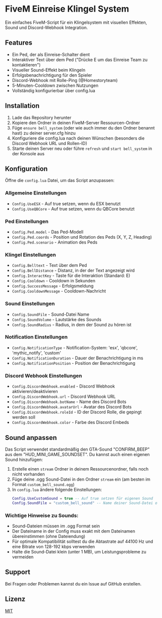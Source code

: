 # FiveM Einreise Klingel System

Ein einfaches FiveM-Script für ein Klingelsystem mit visuellen Effekten, Sound und Discord-Webhook Integration.

## Features

- Ein Ped, der als Einreise-Schalter dient
- Interaktiver Text über dem Ped ("Drücke E um das Einreise Team zu kontaktieren")
- Visueller Sound-Effekt beim Klingeln
- Erfolgsbenachrichtigung für den Spieler
- Discord-Webhook mit Rolle-Ping (@Homestoryteam)
- 5-Minuten-Cooldown zwischen Nutzungen
- Vollständig konfigurierbar über config.lua

## Installation

1. Lade das Repository herunter
2. Kopiere den Ordner in deinen FiveM-Server Ressourcen-Ordner
3. Füge `ensure bell_system` (oder wie auch immer du den Ordner benannt hast) zu deiner server.cfg hinzu
4. Konfiguriere die config.lua nach deinen Wünschen (besonders die Discord Webhook URL und Rollen-ID)
5. Starte deinen Server neu oder führe `refresh` und `start bell_system` in der Konsole aus

## Konfiguration

Öffne die `config.lua` Datei, um das Script anzupassen:

### Allgemeine Einstellungen
- `Config.UseESX` - Auf true setzen, wenn du ESX benutzt
- `Config.UseQBCore` - Auf true setzen, wenn du QBCore benutzt

### Ped Einstellungen
- `Config.Ped.model` - Das Ped-Modell
- `Config.Ped.coords` - Position und Rotation des Peds (X, Y, Z, Heading)
- `Config.Ped.scenario` - Animation des Peds

### Klingel Einstellungen
- `Config.Belltext` - Text über dem Ped
- `Config.BellDistance` - Distanz, in der der Text angezeigt wird
- `Config.InteractKey` - Taste für die Interaktion (Standard: E)
- `Config.Cooldown` - Cooldown in Sekunden
- `Config.SuccessMessage` - Erfolgsmeldung
- `Config.CooldownMessage` - Cooldown-Nachricht

### Sound Einstellungen
- `Config.SoundFile` - Sound-Datei Name
- `Config.SoundVolume` - Lautstärke des Sounds
- `Config.SoundRadius` - Radius, in dem der Sound zu hören ist

### Notification Einstellungen
- `Config.NotificationType` - Notification-System: 'esx', 'qbcore', 'mythic_notify', 'custom'
- `Config.NotificationDuration` - Dauer der Benachrichtigung in ms
- `Config.NotificationPosition` - Position der Benachrichtigung

### Discord Webhook Einstellungen
- `Config.DiscordWebhook.enabled` - Discord Webhook aktivieren/deaktivieren
- `Config.DiscordWebhook.url` - Discord Webhook URL
- `Config.DiscordWebhook.botName` - Name des Discord Bots
- `Config.DiscordWebhook.avatarUrl` - Avatar des Discord Bots
- `Config.DiscordWebhook.roleId` - ID der Discord Rolle, die gepingt werden soll
- `Config.DiscordWebhook.color` - Farbe des Discord Embeds

## Sound anpassen

Das Script verwendet standardmäßig den GTA-Sound "CONFIRM_BEEP" aus dem "HUD_MINI_GAME_SOUNDSET". Du kannst auch einen eigenen Sound hinzufügen:

1. Erstelle einen `stream` Ordner in deinem Ressourcenordner, falls noch nicht vorhanden
2. Füge deine .ogg Sound-Datei in den Ordner `stream` ein (am besten im Format `custom_bell_sound.ogg`)
3. In `config.lua` ändere folgende Einstellungen:
   ```lua
   Config.UseCustomSound = true -- Auf true setzen für eigenen Sound
   Config.SoundFile = "custom_bell_sound" -- Name deiner Sound-Datei ohne .ogg
   ```

### Wichtige Hinweise zu Sounds:

- Sound-Dateien müssen im .ogg Format sein
- Der Dateiname in der Config muss exakt mit dem Dateinamen übereinstimmen (ohne Dateiendung)
- Für optimale Kompatibilität solltest du die Abtastrate auf 44100 Hz und eine Bitrate von 128-192 kbps verwenden
- Halte die Sound-Datei klein (unter 1 MB), um Leistungsprobleme zu vermeiden

## Support

Bei Fragen oder Problemen kannst du ein Issue auf GitHub erstellen.

## Lizenz

[MIT](https://choosealicense.com/licenses/mit/)